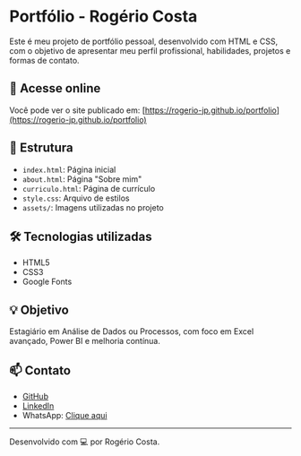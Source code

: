 # Portfólio - Rogério Costa

Este é meu projeto de portfólio pessoal, desenvolvido com HTML e CSS, com o objetivo de apresentar meu perfil profissional, habilidades, projetos e formas de contato.

## 🔗 Acesse online

Você pode ver o site publicado em: [https://rogerio-jp.github.io/portfolio](https://rogerio-jp.github.io/portfolio)

## 📁 Estrutura

- `index.html`: Página inicial
- `about.html`: Página "Sobre mim"
- `curriculo.html`: Página de currículo
- `style.css`: Arquivo de estilos
- `assets/`: Imagens utilizadas no projeto

## 🛠️ Tecnologias utilizadas

- HTML5
- CSS3
- Google Fonts

## 💡 Objetivo

Estagiário em Análise de Dados ou Processos, com foco em Excel avançado, Power BI e melhoria contínua.

## 📫 Contato

- [GitHub](https://github.com/rogerio-jp)
- [LinkedIn](https://www.linkedin.com/in/rogerio-costa-7118b0245/)
- WhatsApp: [Clique aqui](https://wa.me/5511977156880)

---

Desenvolvido com 💻 por Rogério Costa.
